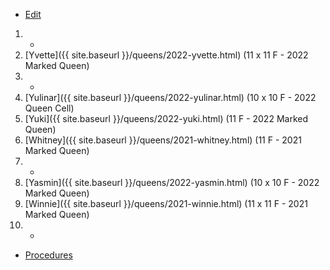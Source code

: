 * [Edit](https://github.com/joejcollins/rhapsody-angel/edit/master/_includes/apiary.md)

1. -
1. [Yvette]({{ site.baseurl }}/queens/2022-yvette.html) (11 x 11 F - 2022 Marked Queen)
1. -
1. [Yulinar]({{ site.baseurl }}/queens/2022-yulinar.html) (10 x 10 F - 2022 Queen Cell)
1. [Yuki]({{ site.baseurl }}/queens/2022-yuki.html) (11 F - 2022 Marked Queen)
1. [Whitney]({{ site.baseurl }}/queens/2021-whitney.html) (11 F - 2021 Marked Queen)
1. -
1. [Yasmin]({{ site.baseurl }}/queens/2022-yasmin.html) (10 x 10 F - 2022 Marked Queen)
1. [Winnie]({{ site.baseurl }}/queens/2021-winnie.html) (11 x 11 F - 2021 Marked Queen)
1. -

* [Procedures](https://github.com/joejcollins/rhapsody-angel/raw/master/book/00Book.pdf)
